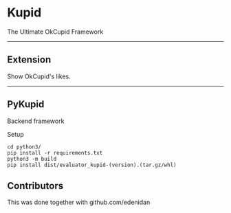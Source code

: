 # Kupid

The Ultimate OkCupid Framework

--- 

## Extension

Show OkCupid's likes.

---

## PyKupid

Backend framework

Setup
```shell
cd python3/
pip install -r requirements.txt
python3 -m build
pip install dist/evaluator_kupid-(version).(tar.gz/whl)
```

## Contributors

This was done together with github.com/edenidan